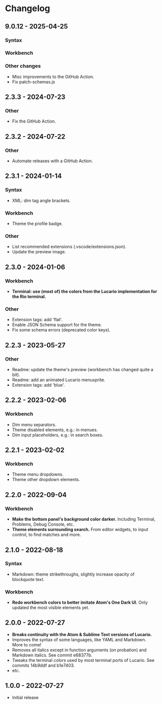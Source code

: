 # Changelog

## 9.0.12 - 2025-04-25

### Syntax

### Workbench

### Other changes

- Misc improvements to the GitHub Action.
- Fix patch-schemas.js

## 2.3.3 - 2024-07-23

### Other

- Fix the GitHub Action.

## 2.3.2 - 2024-07-22

### Other

- Automate releases with a GitHub Action.

## 2.3.1 - 2024-01-14

### Syntax

- XML: dim tag angle brackets.

### Workbench

- Theme the profile badge.

### Other

- List recommended extensions (.vscode/extensions.json).
- Update the preview image.

## 2.3.0 - 2024-01-06

### Workbench

- **Terminal: use (most of) the colors from the Lucario implementation for the Rio terminal.**

### Other

- Extension tags: add 'flat'.
- Enable JSON Schema support for the theme.
- Fix some schema errors (deprecated color keys).

## 2.2.3 - 2023-05-27

### Other

- Readme: update the theme's preview (workbench has changed quite a bit).
- Readme: add an animated Lucario menusprite.
- Extension tags: add 'blue'.

## 2.2.2 - 2023-02-06

### Workbench

- Dim menu separators.
- Theme disabled elements, e.g.: in menues.
- Dim input placeholders, e.g.: in search boxes.

## 2.2.1 - 2023-02-02

### Workbench

- Theme menu dropdowns.
- Theme other dropdown elements.

## 2.2.0 - 2022-09-04

### Workbench

- **Make the bottom panel's background color darker.** Including Terminal, Problems, Debug Console, etc.
- **Theme elements surrounding search.** From editor widgets, to input control, to find matches and more.

## 2.1.0 - 2022-08-18

### Syntax

- Markdown: theme strikethroughs, slightly increase opacity of blockquote text.

### Workbench

- **Redo workbench colors to better imitate Atom's One Dark UI.** Only updated the most visible elements yet.

## 2.0.0 - 2022-07-27

- **Breaks continuity with the Atom & Sublime Text versions of Lucario.**
- Improves the syntax of some languages, like YAML and Markdown. More to come!
- Removes all italics except in function arguments (on probation) and Markdown italics. See commit e68377b.
- Tweaks the terminal colors used by most terminal ports of Lucario. See commits 14b9ddf and b1e7403.
- etc.

## 1.0.0 - 2022-07-27

- Initial release
